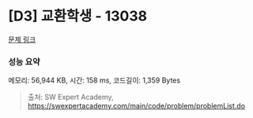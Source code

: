 # [D3] 교환학생 - 13038 

[문제 링크](https://swexpertacademy.com/main/code/problem/problemDetail.do?contestProbId=AXxNn6GaPW4DFASZ) 

### 성능 요약

메모리: 56,944 KB, 시간: 158 ms, 코드길이: 1,359 Bytes



> 출처: SW Expert Academy, https://swexpertacademy.com/main/code/problem/problemList.do